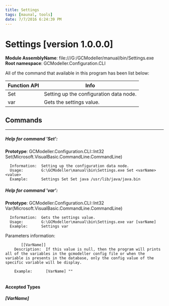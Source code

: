 ```yaml
---
title: Settings
tags: [maunal, tools]
date: 7/7/2016 6:24:39 PM
---
```

# Settings [version 1.0.0.0]
**Module AssemblyName**: file:///G:/GCModeller/manual/bin/Settings.exe
**Root namespace**: GCModeller.Configuration.CLI


All of the command that available in this program has been list below:

|Function API|Info|
|------------|----|
|Set|Setting up the configuration data node.|
|var|Gets the settings value.|

## Commands
--------------------------
##### Help for command 'Set':

**Prototype**: GCModeller.Configuration.CLI::Int32 Set(Microsoft.VisualBasic.CommandLine.CommandLine)

```
  Information:  Setting up the configuration data node.
  Usage:        G:\GCModeller\manual\bin\Settings.exe Set <varName> <value>
  Example:      Settings Set Set java /usr/lib/java/java.bin
```

##### Help for command 'var':

**Prototype**: GCModeller.Configuration.CLI::Int32 Var(Microsoft.VisualBasic.CommandLine.CommandLine)

```
  Information:  Gets the settings value.
  Usage:        G:\GCModeller\manual\bin\Settings.exe var [varName]
  Example:      Settings var 
```



  Parameters information:
```
       [[VarName]]
    Description:  If this value is null, then the program will prints all of the variables in the gcmodeller config file or when the variable is presents in the database, only the config value of the specific variable will be display.

    Example:      [VarName] ""


```

#### Accepted Types
##### [VarName]
